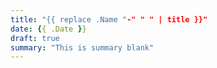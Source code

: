 ```yaml
---
title: "{{ replace .Name "-" " " | title }}"
date: {{ .Date }}
draft: true
summary: "This is summary blank"
---
```

